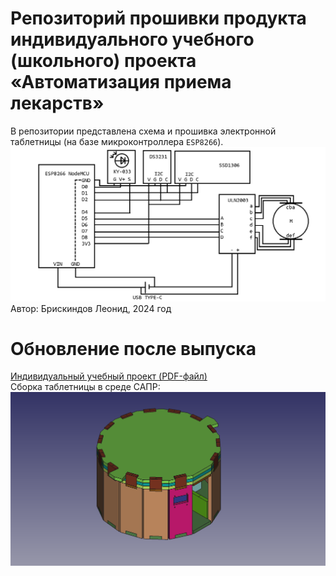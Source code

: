 # Репозиторий прошивки продукта индивидуального учебного (школьного) проекта «Автоматизация приема лекарств»
В репозитории представлена схема и прошивка электронной таблетницы (на базе микроконтроллера `ESP8266`).
![schem](schem.PNG)
Автор: Брискиндов Леонид, 2024 год

# Обновление после выпуска
[Индивидуальный учебный проект (PDF-файл)](passport.pdf)<br>
Сборка таблетницы в среде САПР:
![schem](over.png)
